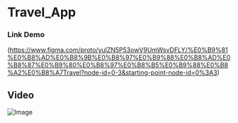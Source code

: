 # Travel_App
### Link Demo
(https://www.figma.com/proto/yulZN5P53owV9UmWsvDFLY/%E0%B9%81%E0%B8%AD%E0%B8%9B%E0%B8%97%E0%B9%88%E0%B8%AD%E0%B8%87%E0%B9%80%E0%B8%97%E0%B8%B5%E0%B9%88%E0%B8%A2%E0%B8%A7Travel?node-id=0-3&starting-point-node-id=0%3A3)

## Video
![Image](https://github.com/user-attachments/assets/0019f83b-e833-4a5c-93cc-b3840f545f01)
